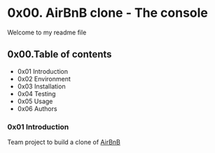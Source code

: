 # 0x00. AirBnB clone - The console 
Welcome to my readme file
## 0x00.Table of contents

+    0x01 Introduction
+    0x02 Environment
+    0x03 Installation
+    0x04 Testing
+    0x05 Usage
+    0x06 Authors

### 0x01 Introduction
Team project to build a clone of [AirBnB](https://www.airbnb.com/)
